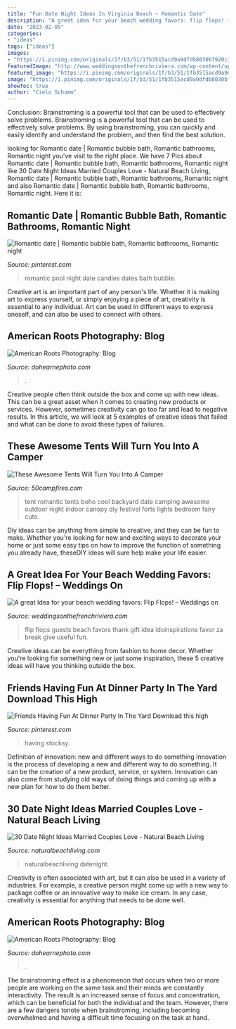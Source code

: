 ```yaml
---
title: "Fun Date Night Ideas In Virginia Beach ~ Romantic Date"
description: "A great idea for your beach wedding favors: flip flops! – weddings on"
date: "2023-02-05"
categories:
- "ideas"
tags: ["ideas"]
images:
- "https://i.pinimg.com/originals/1f/b3/51/1fb3515acd9a9dfdb8030bf920c3dd5d.jpg"
featuredImage: "http://www.weddingsonthefrenchriviera.com/wp-content/uploads/2011/03/beachweddingflipflops2.jpg"
featured_image: "https://i.pinimg.com/originals/1f/b3/51/1fb3515acd9a9dfdb8030bf920c3dd5d.jpg"
image: "https://i.pinimg.com/originals/1f/b3/51/1fb3515acd9a9dfdb8030bf920c3dd5d.jpg"
ShowToc: true
author: "Cielo Schumm"
---
```



Conclusion: Brainstroming is a powerful tool that can be used to effectively solve problems.
Brainstroming is a powerful tool that can be used to effectively solve problems. By using brainstroming, you can quickly and easily identify and understand the problem, and then find the best solution.

	

		
looking for Romantic date | Romantic bubble bath, Romantic bathrooms, Romantic night you've visit to the right place. We have 7 Pics about Romantic date | Romantic bubble bath, Romantic bathrooms, Romantic night like 30 Date Night Ideas Married Couples Love - Natural Beach Living, Romantic date | Romantic bubble bath, Romantic bathrooms, Romantic night and also Romantic date | Romantic bubble bath, Romantic bathrooms, Romantic night. Here it is:
		
    
## Romantic Date | Romantic Bubble Bath, Romantic Bathrooms, Romantic Night

<img loading=lazy src="https://i.pinimg.com/originals/1f/b3/51/1fb3515acd9a9dfdb8030bf920c3dd5d.jpg" onerror="this.onerror=null;this.src='https://tse4.mm.bing.net/th?id=OIP.eZoKweupg6TmE8tMc5ZejQHaLH&amp;pid=15.1';" alt="Romantic date | Romantic bubble bath, Romantic bathrooms, Romantic night">

_Source: pinterest.com_

>romantic pool night date candles dates bath bubble. 

	

Creative art is an important part of any person's life. Whether it is making art to express yourself, or simply enjoying a piece of art, creativity is essential to any individual. Art can be used in different ways to express oneself, and can also be used to connect with others.

    
## American Roots Photography: Blog

<img loading=lazy src="https://www.dohearnephoto.com/img/s/v-10/p1571823216-4.jpg" onerror="this.onerror=null;this.src='https://tse1.mm.bing.net/th?id=OIP.7aPkYoH3GzOlCXgIZ9aiDQHaDU&amp;pid=15.1';" alt="American Roots Photography: Blog">

_Source: dohearnephoto.com_

>. 

	

Creative people often think outside the box and come up with new ideas. This can be a great asset when it comes to creating new products or services. However, sometimes creativity can go too far and lead to negative results. In this article, we will look at 5 examples of creative ideas that failed and what can be done to avoid these types of failures.

    
## These Awesome Tents Will Turn You Into A Camper

<img loading=lazy src="http://50campfires.com/wp-content/uploads/2014/02/6a01053610d3e6970b0115710299b8970c123456789abc.jpg" onerror="this.onerror=null;this.src='https://tse3.mm.bing.net/th?id=OIP.-TtcMyRsXUxINDLNh5ehMAHaFj&amp;pid=15.1';" alt="These Awesome Tents Will Turn You Into A Camper">

_Source: 50campfires.com_

>tent romantic tents boho cool backyard date camping awesome outdoor night indoor canopy diy festival forts lights bedroom fairy cute. 

	

Diy ideas can be anything from simple to creative, and they can be fun to make. Whether you're looking for new and exciting ways to decorate your home or just some easy tips on how to improve the function of something you already have, theseDIY ideas will sure help make your life easier.

    
## A Great Idea For Your Beach Wedding Favors: Flip Flops! – Weddings On

<img loading=lazy src="http://www.weddingsonthefrenchriviera.com/wp-content/uploads/2011/03/beachweddingflipflops2.jpg" onerror="this.onerror=null;this.src='https://tse1.mm.bing.net/th?id=OIP.x0XkgCFZbfDtACPCgDQTTgHaE7&amp;pid=15.1';" alt="A great Idea for your beach wedding favors: Flip Flops! – Weddings on">

_Source: weddingsonthefrenchriviera.com_

>flip flops guests beach favors thank gift idea idoinspirations favor za break give useful fun. 

	

Creative ideas can be everything from fashion to home decor. Whether you're looking for something new or just some inspiration, these 5 creative ideas will have you thinking outside the box.

    
## Friends Having Fun At Dinner Party In The Yard Download This High

<img loading=lazy src="https://i.pinimg.com/originals/14/c1/e1/14c1e1df5385531a1d1c42d06064fa99.jpg" onerror="this.onerror=null;this.src='https://tse4.mm.bing.net/th?id=OIP.-upsNZ9znAy3eBlXYpo7lgHaLH&amp;pid=15.1';" alt="Friends Having Fun At Dinner Party In The Yard Download this high">

_Source: pinterest.com_

>having stocksy. 

	

Definition of innovation: new and different ways to do something
Innovation is the process of developing a new and different way to do something. It can be the creation of a new product, service, or system. Innovation can also come from studying old ways of doing things and coming up with a new plan for how to do them better.

    
## 30 Date Night Ideas Married Couples Love - Natural Beach Living

<img loading=lazy src="https://www.naturalbeachliving.com/wp-content/uploads/2017/02/Date-Night-Ideas-married-couples-NBL-e1486487041197.jpg" onerror="this.onerror=null;this.src='https://tse3.mm.bing.net/th?id=OIP.D67tEEhH350jFqKpjJ2RFAHaJl&amp;pid=15.1';" alt="30 Date Night Ideas Married Couples Love - Natural Beach Living">

_Source: naturalbeachliving.com_

>naturalbeachliving datenight. 

	

Creativity is often associated with art, but it can also be used in a variety of industries. For example, a creative person might come up with a new way to package coffee or an innovative way to make ice cream. In any case, creativity is essential for anything that needs to be done well.

    
## American Roots Photography: Blog

<img loading=lazy src="https://www.dohearnephoto.com/img/s/v-10/p1374286924-5.jpg" onerror="this.onerror=null;this.src='https://tse4.mm.bing.net/th?id=OIP.FdIqv5F5PeULIzwc439eYQHaEt&amp;pid=15.1';" alt="American Roots Photography: Blog">

_Source: dohearnephoto.com_

>. 

	

The brainstroming effect is a phenomenon that occurs when two or more people are working on the same task and their minds are constantly interactivity. The result is an increased sense of focus and concentration, which can be beneficial for both the individual and the team. However, there are a few dangers tonote when brainstroming, including becoming overwhelmed and having a difficult time focusing on the task at hand.

